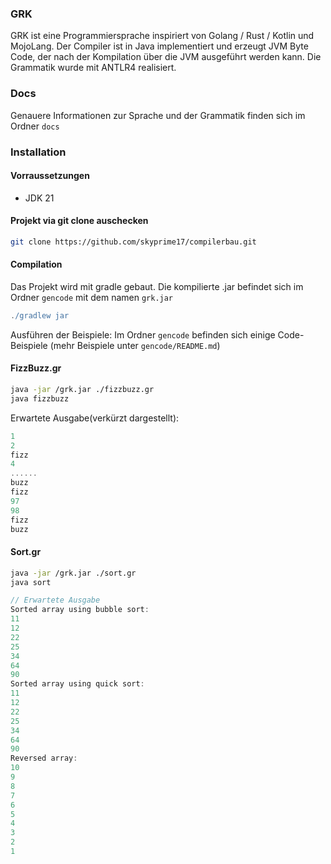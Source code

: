 ### GRK

GRK ist eine Programmiersprache inspiriert von Golang / Rust / Kotlin und MojoLang.
Der Compiler ist in Java implementiert und erzeugt JVM Byte Code, der nach der Kompilation über die JVM ausgeführt werden kann.
Die Grammatik wurde mit ANTLR4 realisiert.


### Docs
Genauere Informationen zur Sprache und der Grammatik finden sich im Ordner `docs`



### Installation

#### Vorraussetzungen
- JDK 21

#### Projekt via git clone auschecken
```sh
git clone https://github.com/skyprime17/compilerbau.git
```
#### Compilation
Das Projekt wird mit gradle gebaut. Die kompilierte .jar befindet sich im Ordner `gencode` mit dem namen `grk.jar`
```gradle
./gradlew jar
```

Ausführen der Beispiele:
Im Ordner `gencode` befinden sich einige Code-Beispiele (mehr Beispiele unter `gencode/README.md`)

#### FizzBuzz.gr

```sh
java -jar /grk.jar ./fizzbuzz.gr 
java fizzbuzz
```

Erwartete Ausgabe(verkürzt dargestellt):
```rust
1
2
fizz
4
......
buzz
fizz
97
98
fizz
buzz
```


#### Sort.gr
```sh
java -jar /grk.jar ./sort.gr 
java sort
```

```rust
// Erwartete Ausgabe
Sorted array using bubble sort:
11
12
22
25
34
64
90
Sorted array using quick sort:
11
12
22
25
34
64
90
Reversed array:
10
9
8
7
6
5
4
3
2
1
```
